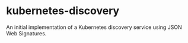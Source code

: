 # kubernetes-discovery
An initial implementation of a Kubernetes discovery service using JSON Web Signatures. 
